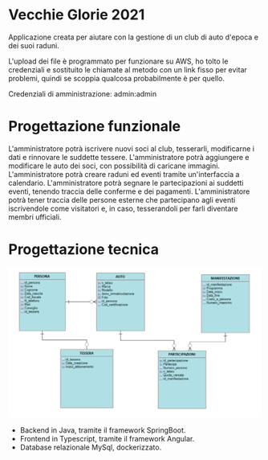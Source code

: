 # Vecchie Glorie 2021
Applicazione creata per aiutare con la gestione di un club di auto d'epoca e dei suoi raduni.

L'upload dei file è programmato per funzionare su AWS, ho tolto le credenziali e sostituito le chiamate al metodo con un link fisso per evitar problemi, quindi se scoppia qualcosa probabilmente è per quello.

Credenziali di amministrazione: admin:admin

# Progettazione funzionale
L'amministratore potrà iscrivere nuovi soci al club, tesserarli, modificarne i dati e rinnovare le suddette tessere.
L'amministratore potrà aggiungere e modificare le auto dei soci, con possibilità di caricane immagini.
L'amministratore potrà creare raduni ed eventi tramite un'interfaccia a calendario.
L'amministratore potrà segnare le partecipazioni ai suddetti eventi, tenendo traccia delle conferme e dei pagamenti.
L'amministratore potrà tener traccia delle persone esterne che partecipano agli eventi iscrivendole come visitatori e, in caso, tesserandoli per farli diventare membri ufficiali.


# Progettazione tecnica
![](DB.png)
-	Backend in Java, tramite il framework SpringBoot.
-	Frontend in Typescript, tramite il framework Angular.
-	Database relazionale MySql, dockerizzato.
